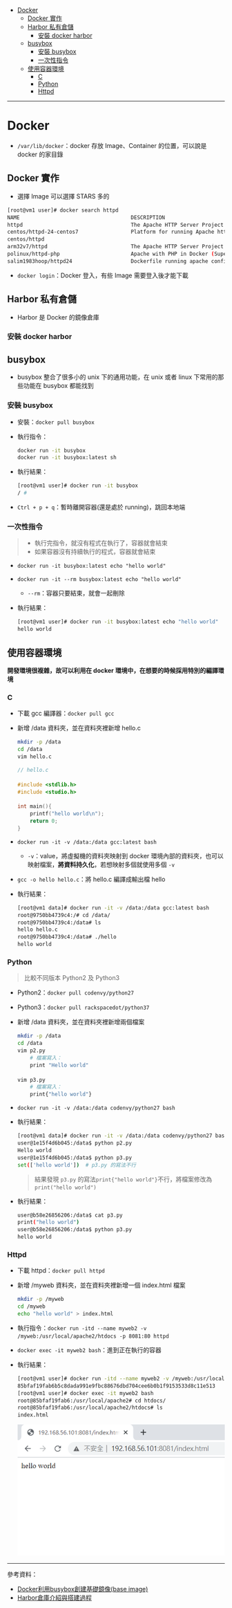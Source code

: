 * [Docker]()
    - [Docker 實作]()
    - [Harbor 私有倉儲]()
        - [安裝 docker harbor]()
    - [busybox]()
        - [安裝 busybox]()
        - [一次性指令]()
    - [使用容器環境]()
        - [C]()
        - [Python]()
        - [Httpd]()
---
# Docker
* `/var/lib/docker`：docker 存放 Image、Container 的位置，可以說是 docker 的家目錄
## Docker 實作
* 選擇 Image 可以選擇 STARS 多的
```sh
[root@vm1 user]# docker search httpd
NAME                                    DESCRIPTION                                                      STARS               OFFICIAL            AUTOMATED
httpd                                   The Apache HTTP Server Project                                   3191                [OK]
centos/httpd-24-centos7                 Platform for running Apache httpd 2.4 or                  bui…   36
centos/httpd                                                                                             32                                      [OK]
arm32v7/httpd                           The Apache HTTP Server Project                                   9
polinux/httpd-php                       Apache with PHP in Docker (Supervisor, C                 entO…   4                                       [OK]
salim1983hoop/httpd24                   Dockerfile running apache config                                 2                                       [OK]
```
* `docker login`：Docker 登入，有些 Image 需要登入後才能下載
## Harbor 私有倉儲
* Harbor 是 Docker 的鏡像倉庫
### 安裝 docker harbor

## busybox
* busybox 整合了很多小的 unix 下的通用功能，在 unix 或者 linux 下常用的那些功能在 busybox 都能找到
### 安裝 busybox
* 安裝：`docker pull busybox`
* 執行指令：

    ```sh
    docker run -it busybox
    docker run -it busybox:latest sh
    ```
* 執行結果：

    ```sh
    [root@vm1 user]# docker run -it busybox
    / #
    ```
* `Ctrl + p + q`：暫時離開容器(還是處於 running)，跳回本地端
### 一次性指令
> * 執行完指令，就沒有程式在執行了，容器就會結束
> * 如果容器沒有持續執行的程式，容器就會結束
* `docker run -it busybox:latest echo "hello world"`
* `docker run -it --rm busybox:latest echo "hello world"`
    - `--rm`：容器只要結束，就會一起刪除

* 執行結果：

    ```sh
    [root@vm1 user]# docker run -it busybox:latest echo "hello world"
    hello world
    ```
## 使用容器環境
**開發環境很複雜，故可以利用在 docker 環境中，在想要的時候採用特別的編譯環境**
### C
* 下載 gcc 編譯器：`docker pull gcc`
* 新增 /data 資料夾，並在資料夾裡新增 hello.c

    ```sh
    mkdir -p /data
    cd /data
    vim hello.c
    ```
    ```c
    // hello.c

    #include <stdlib.h>
    #include <studio.h>

    int main(){
        printf("hello world\n");
        return 0;
    }
    ```
* `docker run -it -v /data:/data gcc:latest bash`
    - `-v`：value，將虛擬機的資料夾映射到 docker 環境內部的資料夾，也可以映射檔案，**將資料持久化**，若想映射多個就使用多個 `-v`
* `gcc -o hello hello.c`：將 hello.c 編譯成輸出檔 hello
    
* 執行結果：

    ```sh
    [root@vm1 data]# docker run -it -v /data:/data gcc:latest bash
    root@9750bb4739c4:/# cd /data/
    root@9750bb4739c4:/data# ls 
    hello hello.c 
    root@9750bb4739c4:/data# ./hello
    hello world
    ```
### Python
> 比較不同版本 Python2 及 Python3
* Python2：`docker pull codenvy/python27`
* Python3：`docker pull rackspacedot/python37`

* 新增 /data 資料夾，並在資料夾裡新增兩個檔案

    ```sh
    mkdir -p /data
    cd /data
    vim p2.py
        # 檔案寫入：
        print "Hello world"

    vim p3.py
        # 檔案寫入：
        print{"hello world"}
    ```
* `docker run -it -v /data:/data codenvy/python27 bash`
* 執行結果：

    ```sh
    [root@vm1 data]# docker run -it -v /data:/data codenvy/python27 bash
    user@1e15f4d6b045:/data$ python p2.py
    Hello world
    user@1e15f4d6b045:/data$ python p3.py
    set(['hello world'])  # p3.py 的寫法不行
    ```
    > 結果發現 `p3.py` 的寫法`print{"hello world"}`不行，將檔案修改為`print("hello world")`

* 執行結果：
    ```sh
    user@b58e26856206:/data$ cat p3.py
    print("hello world")
    user@b58e26856206:/data$ python p3.py
    hello world
    ```
### Httpd
* 下載 httpd：`docker pull httpd`
* 新增 /myweb 資料夾，並在資料夾裡新增一個 index.html 檔案
    
    ```sh
    mkdir -p /myweb
    cd /myweb
    echo "hello world" > index.html
    ```
* 執行指令：`docker run -itd --name myweb2 -v /myweb:/usr/local/apache2/htdocs -p 8081:80 httpd`
* `docker exec -it myweb2 bash`：進到正在執行的容器
* 執行結果：
    ```sh
    [root@vm1 user]# docker run -itd --name myweb2 -v /myweb:/usr/local/apache2/htdocs -p 8081:80 httpd
    85bfaf19fab6b5c8dada991e9fbc88676dbd704cee6b0b1f9153533d8c11e513
    [root@vm1 user]# docker exec -it myweb2 bash
    root@85bfaf19fab6:/usr/local/apache2# cd htdocs/
    root@85bfaf19fab6:/usr/local/apache2/htdocs# ls
    index.html
    ```
    ![](Image/W3-20200929/index.PNG)



---
參考資料：
- [Docker利用busybox創建基礎鏡像(base image)](https://kknews.cc/zh-tw/code/9p3mja8.html)
- [Harbor倉庫介紹與搭建過程](https://www.itread01.com/content/1526620986.html)

